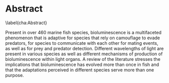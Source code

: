 
# Abstract
\label{cha:Abstract}

Present in over 460 marine fish species, bioluminescence is a multifaceted phenomenon that is adaptive for species that rely on camouflage to evade predators, for species to communicate with each other for mating events, as well as for prey and predator detection. Different wavelengths of light are present in various species as well as different mechanisms of production of bioluminescence within light organs. A review of the literature stresses the implications that bioluminescence has evolved more than once in fish and that the adaptations perceived in different species serve more than one purpose.


